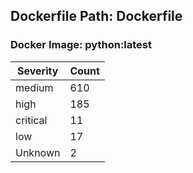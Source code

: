 ## Dockerfile Path: Dockerfile

### Docker Image: python:latest
| Severity | Count |
|----------|-------|
| medium | 610 |
| high | 185 |
| critical | 11 |
| low | 17 |
| Unknown | 2 |